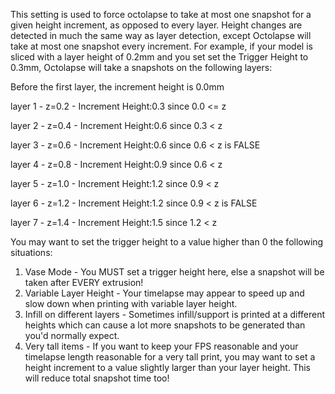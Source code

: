 This setting is used to force octolapse to take at most one snapshot for a given height increment, as opposed to every layer.  Height changes are detected in much the same way as layer detection, except Octolapse will take at most one snapshot every increment. For example, if your model is sliced with a layer height of 0.2mm and you set set the Trigger Height to 0.3mm, Octolapse will take a snapshots on the following layers:

Before the first layer, the increment height is 0.0mm

layer 1 - z=0.2 - Increment Height:0.3 since 0.0 <= z

layer 2 - z=0.4 - Increment Height:0.6 since 0.3 < z

layer 3 - z=0.6 - Increment Height:0.6 since 0.6 < z is FALSE

layer 4 - z=0.8 - Increment Height:0.9 since 0.6 < z

layer 5 - z=1.0 - Increment Height:1.2 since 0.9 < z

layer 6 - z=1.2 - Increment Height:1.2 since 0.9 < z is FALSE

layer 7 - z=1.4 - Increment Height:1.5 since 1.2 < z

You may want to set the trigger height to a value higher than 0 the following situations:

1.  Vase Mode - You MUST set a trigger height here, else a snapshot will be taken after EVERY extrusion!
2.  Variable Layer Height - Your timelapse may appear to speed up and slow down when printing with variable layer height.
3.  Infill on different layers - Sometimes infill/support is printed at a different heights which can cause a lot more snapshots to be generated than you'd normally expect.
4.  Very tall items - If you want to keep your FPS reasonable and your timelapse length reasonable for a very tall print, you may want to set a height increment to a value slightly larger than your layer height. This will reduce total snapshot time too!
